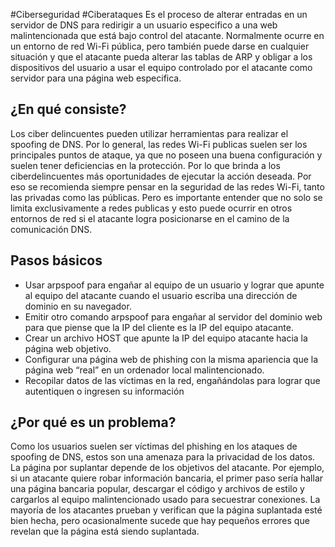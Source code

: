 #Ciberseguridad #Ciberataques 
Es el proceso de alterar entradas en un servidor de DNS para redirigir a un usuario especifico a una web malintencionada que está bajo control del atacante. Normalmente ocurre en un entorno de red Wi-Fi pública, pero también puede darse en cualquier situación y que el atacante pueda alterar las tablas de ARP y obligar a los dispositivos del usuario a usar el equipo controlado por el atacante como servidor para una página web especifica.
## ¿En qué consiste?
Los ciber delincuentes pueden utilizar herramientas para realizar el spoofing de DNS. Por lo general, las redes Wi-Fi publicas suelen ser los principales puntos de ataque, ya que no poseen una buena configuración y suelen tener deficiencias en la protección. Por lo que brinda a los ciberdelincuentes más oportunidades de ejecutar la acción deseada. Por eso se recomienda siempre pensar en la seguridad de las redes Wi-Fi, tanto las privadas como las públicas. Pero es importante entender que no solo se limita exclusivamente a redes publicas y esto puede ocurrir en otros entornos de red si el atacante logra posicionarse en el camino de la comunicación DNS.
## Pasos básicos
- Usar arpspoof para engañar al equipo de un usuario y lograr que apunte al equipo del atacante cuando el usuario escriba una dirección de dominio en su navegador.
- Emitir otro comando arpspoof para engañar al servidor del dominio web para que piense que la IP del cliente es la IP del equipo atacante.
- Crear un archivo HOST que apunte la IP del equipo atacante hacia la página web objetivo.
- Configurar una página web de phishing con la misma apariencia que la página web “real” en un ordenador local malintencionado.
- Recopilar datos de las víctimas en la red, engañándolas para lograr que autentiquen o ingresen su información
## ¿Por qué es un problema?
Como los usuarios suelen ser víctimas del phishing en los ataques de spoofing de DNS, estos son una amenaza para la privacidad de los datos. La página por suplantar depende de los objetivos del atacante. Por ejemplo, si un atacante quiere robar información bancaria, el primer paso sería hallar una página bancaria popular, descargar el código y archivos de estilo y cargarlos al equipo malintencionado usado para secuestrar conexiones. La mayoría de los atacantes prueban y verifican que la página suplantada esté bien hecha, pero ocasionalmente sucede que hay pequeños errores que revelan que la página está siendo suplantada.